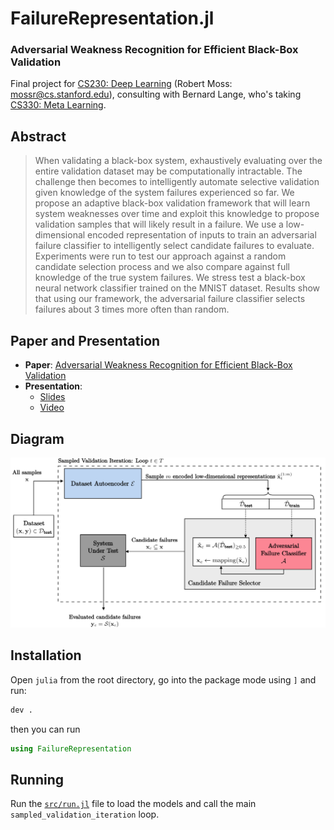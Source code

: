 # FailureRepresentation.jl

### Adversarial Weakness Recognition for Efficient Black-Box Validation
Final project for [CS230: Deep Learning](https://cs230.stanford.edu/) (Robert Moss: mossr@cs.stanford.edu), consulting with Bernard Lange, who's taking [CS330: Meta Learning](https://cs330.stanford.edu/).

## Abstract
> When validating a black-box system, exhaustively evaluating over the entire validation dataset may be computationally intractable. The challenge then becomes to intelligently automate selective validation given knowledge of the system failures experienced so far. We propose an adaptive black-box validation framework that will learn system weaknesses over time and exploit this knowledge to propose validation samples that will likely result in a failure. We use a low-dimensional encoded representation of inputs to train an adversarial failure classifier to intelligently select candidate failures to evaluate. Experiments were run to test our approach against a random candidate selection process and we also compare against full knowledge of the true system failures. We stress test a black-box neural network classifier trained on the MNIST dataset. Results show that using our framework, the adversarial failure classifier selects failures about 3 times more often than random.

## Paper and Presentation
- **Paper**: [Adversarial Weakness Recognition for Efficient Black-Box Validation](./pdf/paper_adversarial_weakness_recognition_for_efficient_black_box_validation.pdf)
- **Presentation**:
    - [Slides](./pdf/slides_adversarial_weakness_recognition_for_efficient_black_box_validation.pdf)
    - [Video](https://youtu.be/AhohhNu77dM)

## Diagram
<img src="./media/validation_diagram.svg">

## Installation
Open `julia` from the root directory, go into the package mode using `]` and run:
```julia
dev .
```
then you can run
```julia
using FailureRepresentation
```

## Running
Run the [`src/run.jl`](./src/run.jl) file to load the models and call the main `sampled_validation_iteration` loop.
